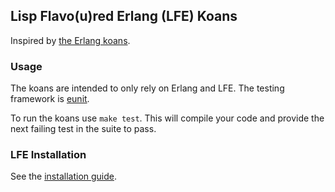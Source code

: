 ## Lisp Flavo(u)red Erlang (LFE) Koans
Inspired by <a href="https://github.com/patrickgombert/erlang-koans">the Erlang koans</a>.

### Usage

The koans are intended to only rely on Erlang and LFE. The testing framework is <a href="http://www.erlang.org/doc/apps/eunit/chapter.html">eunit</a>.

To run the koans use `make test`. This will compile your code and provide the next failing test in the suite to pass.

### LFE Installation

See the <a href="https://lfe.gitbooks.io/quick-start/content/1.html">installation guide</a>.
